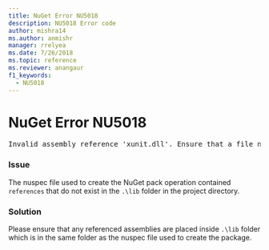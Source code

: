 ```yaml
---
title: NuGet Error NU5018
description: NU5018 Error code
author: mishra14
ms.author: anmishr
manager: rrelyea
ms.date: 7/26/2018
ms.topic: reference
ms.reviewer: anangaur
f1_keywords:
  - NU5018
---
```


# NuGet Error NU5018
<pre>Invalid assembly reference 'xunit.dll'. Ensure that a file named 'xunit.dll' exists in the lib directory.</pre>

### Issue

The nuspec file used to create the NuGet pack operation contained `references` that do not exist in the `.\lib` folder in the project directory.


### Solution

Please ensure that any referenced assemblies are placed inside `.\lib` folder which is in the same folder as the nuspec file used to create the package.

